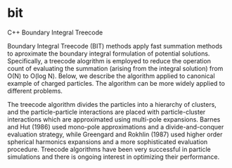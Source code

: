bit
===

C++ Boundary Integral Treecode

Boundary Integral Treecode (BIT) methods apply fast summation methods to aproximate the boundary integral formulation of potential solutions.  Specifically, a treecode alogrithm is employed to reduce the operation count of evaluating the summation (arising from the integral solution) from O(N) to O(log N).  Below, we describe the algorithm applied to canonical example of charged particles.  The algorithm can be more widely applied to different problems.

The treecode algorithm divides the particles into a hierarchy of clusters, and the particle-particle interactions are placed with particle-cluster interactions which are approximated using multi-pole expansions.  Barnes and Hut (1986) used mono-pole approximations and a divide-and-conquer evaluation strategy, while Greengard and Rokhlin (1987) used higher order spherical harmonics expansions and a more sophisticated evaluation procedure.  Treecode algorithms have been very successful in particle simulations and there is ongoing interest in optimizing their performance.
